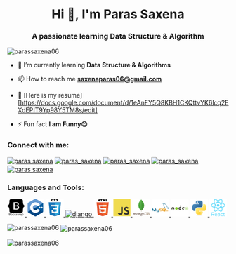 <h1 align="center">Hi 👋, I'm Paras Saxena</h1>
<h3 align="center">A passionate learning Data Structure & Algorithm</h3>

<p align="left"> <img src="https://komarev.com/ghpvc/?username=parassaxena06&label=Profile%20views&color=0e75b6&style=flat" alt="parassaxena06" /> </p>

- 🌱 I’m currently learning **Data Structure & Algorithms**

- 📫 How to reach me **saxenaparas06@gmail.com**

- 📄 [Here is my resume] [https://docs.google.com/document/d/1eAnFY5Q8KBH1CKQttvYK6lcq2EXdEPIT9Yp98Y5TM8s/edit]

- ⚡ Fun fact **I am Funny😊**

<h3 align="left">Connect with me:</h3>
<p align="left">
<a href="https://www.linkedin.com/in/paras-saxena-635300213/" target="blank"><img align="center" src="https://raw.githubusercontent.com/rahuldkjain/github-profile-readme-generator/master/src/images/icons/Social/linked-in-alt.svg" alt="paras saxena" height="30" width="40" /></a>
<a href="https://www.codechef.com/users/saxenaparas06" target="blank"><img align="center" src="https://cdn.jsdelivr.net/npm/simple-icons@3.1.0/icons/codechef.svg" alt="paras_saxena" height="30" width="40" /></a>
<a href="https://codeforces.com/profile/Paras_Saxena" target="blank"><img align="center" src="https://raw.githubusercontent.com/rahuldkjain/github-profile-readme-generator/master/src/images/icons/Social/codeforces.svg" alt="paras_saxena" height="30" width="40" /></a>
<a href="https://leetcode.com/Paras_Saxena/" target="blank"><img align="center" src="https://raw.githubusercontent.com/rahuldkjain/github-profile-readme-generator/master/src/images/icons/Social/leet-code.svg" alt="paras_saxena" height="30" width="40" /></a>
<a href="https://auth.geeksforgeeks.org/user/saxenaparas06/practice" target="blank"><img align="center" src="https://raw.githubusercontent.com/rahuldkjain/github-profile-readme-generator/master/src/images/icons/Social/geeks-for-geeks.svg" alt="paras saxena" height="30" width="40" /></a>
</p>

<h3 align="left">Languages and Tools:</h3>
<p align="left"> <a href="https://getbootstrap.com" target="_blank" rel="noreferrer"> <img src="https://raw.githubusercontent.com/devicons/devicon/master/icons/bootstrap/bootstrap-plain-wordmark.svg" alt="bootstrap" width="40" height="40"/> </a> <a href="https://www.w3schools.com/cpp/" target="_blank" rel="noreferrer"> <img src="https://raw.githubusercontent.com/devicons/devicon/master/icons/cplusplus/cplusplus-original.svg" alt="cplusplus" width="40" height="40"/> </a> <a href="https://www.w3schools.com/css/" target="_blank" rel="noreferrer"> <img src="https://raw.githubusercontent.com/devicons/devicon/master/icons/css3/css3-original-wordmark.svg" alt="css3" width="40" height="40"/> </a> <a href="https://www.djangoproject.com/" target="_blank" rel="noreferrer"> <img src="https://cdn.worldvectorlogo.com/logos/django.svg" alt="django" width="40" height="40"/> </a> <a href="https://www.w3.org/html/" target="_blank" rel="noreferrer"> <img src="https://raw.githubusercontent.com/devicons/devicon/master/icons/html5/html5-original-wordmark.svg" alt="html5" width="40" height="40"/> </a> <a href="https://developer.mozilla.org/en-US/docs/Web/JavaScript" target="_blank" rel="noreferrer"> <img src="https://raw.githubusercontent.com/devicons/devicon/master/icons/javascript/javascript-original.svg" alt="javascript" width="40" height="40"/> </a> <a href="https://www.mongodb.com/" target="_blank" rel="noreferrer"> <img src="https://raw.githubusercontent.com/devicons/devicon/master/icons/mongodb/mongodb-original-wordmark.svg" alt="mongodb" width="40" height="40"/> </a> <a href="https://www.mysql.com/" target="_blank" rel="noreferrer"> <img src="https://raw.githubusercontent.com/devicons/devicon/master/icons/mysql/mysql-original-wordmark.svg" alt="mysql" width="40" height="40"/> </a> <a href="https://nodejs.org" target="_blank" rel="noreferrer"> <img src="https://raw.githubusercontent.com/devicons/devicon/master/icons/nodejs/nodejs-original-wordmark.svg" alt="nodejs" width="40" height="40"/> </a> <a href="https://www.python.org" target="_blank" rel="noreferrer"> <img src="https://raw.githubusercontent.com/devicons/devicon/master/icons/python/python-original.svg" alt="python" width="40" height="40"/> </a> <a href="https://reactjs.org/" target="_blank" rel="noreferrer"> <img src="https://raw.githubusercontent.com/devicons/devicon/master/icons/react/react-original-wordmark.svg" alt="react" width="40" height="40"/> </a> </p>

<p><img align="left" src="https://github-readme-stats.vercel.app/api/top-langs?username=parassaxena06&show_icons=true&locale=en&layout=compact" alt="parassaxena06" /></p>

<p>&nbsp;<img align="center" src="https://github-readme-stats.vercel.app/api?username=parassaxena06&show_icons=true&locale=en" alt="parassaxena06" /></p>

<p><img align="center" src="https://github-readme-streak-stats.herokuapp.com/?user=parassaxena06&" alt="parassaxena06" /></p>
